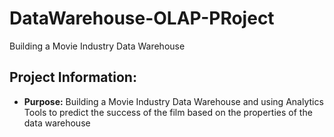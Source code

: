 # DataWarehouse-OLAP-PRoject
Building a Movie Industry Data Warehouse
## Project Information:
- **Purpose:** Building a Movie Industry Data Warehouse and using Analytics Tools to predict the success of the film based on the properties of the data warehouse
